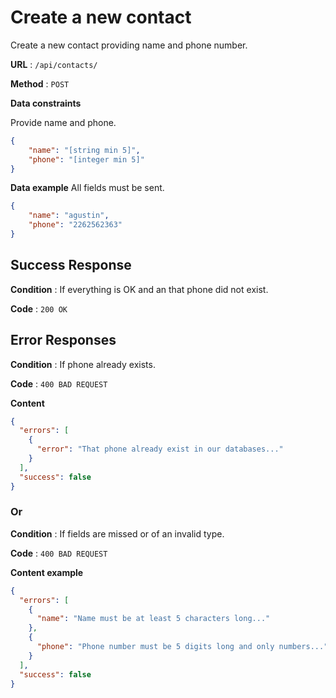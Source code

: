 # Create a new contact

Create a new contact providing name and phone number.

**URL** : `/api/contacts/`

**Method** : `POST`

**Data constraints**

Provide name and phone.

```json
{
    "name": "[string min 5]",
    "phone": "[integer min 5]"
}
```

**Data example** All fields must be sent.

```json
{
    "name": "agustin",
    "phone": "2262562363"
}
```

## Success Response

**Condition** : If everything is OK and an that phone did not exist.

**Code** : `200 OK`

## Error Responses

**Condition** : If phone already exists.

**Code** : `400 BAD REQUEST`

**Content** 

```json
{
  "errors": [
    {
      "error": "That phone already exist in our databases..."
    }
  ],
  "success": false
}
```

### Or

**Condition** : If fields are missed or of an invalid type.

**Code** : `400 BAD REQUEST`

**Content example**

```json
{
  "errors": [
    {
      "name": "Name must be at least 5 characters long..."
    },
    {
      "phone": "Phone number must be 5 digits long and only numbers..."
    }
  ],
  "success": false
}
```
